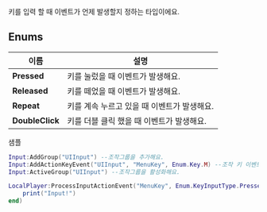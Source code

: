 키를 입력 할 때 이벤트가 언제 발생할지 정하는 타입이에요. 
## **Enums**

 **이름** | **설명** |
 --- | --- |
**Pressed** |키를 눌렀을 때 이벤트가 발생해요. |
**Released** |키를 떼었을 때 이벤트가 발생해요. |
**Repeat** |키를 계속 누르고 있을 때 이벤트가 발생해요. |
**DoubleClick** |키를 더블 클릭 했을 때 이벤트가 발생해요. |
샘플 

```lua
Input:AddGroup("UIInput") --조작그룹을 추가해요.
Input:AddActionKeyEvent("UIInput", "MenuKey", Enum.Key.M) --조작 키 이벤트를 추가해요.
Input:ActiveGroup("UIInput") --조작그룹을 활성화해요.

LocalPlayer:ProcessInputActionEvent("MenuKey", Enum.KeyInputType.Pressed, function() --조작이 발생했을때 처리할 이벤트를 등록해요.
    print("Input!")
end)
```
